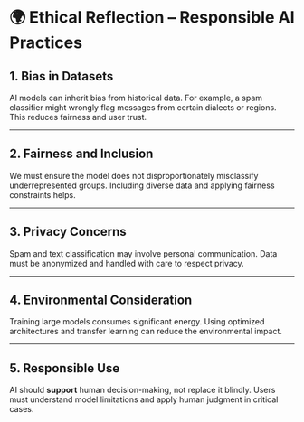 
# 🌍 Ethical Reflection – Responsible AI Practices 

## 1. Bias in Datasets

AI models can inherit bias from historical data. For example, a spam classifier might wrongly flag messages from certain dialects or regions. This reduces fairness and user trust.

---

## 2. Fairness and Inclusion

We must ensure the model does not disproportionately misclassify underrepresented groups. Including diverse data and applying fairness constraints helps.

---

## 3. Privacy Concerns

Spam and text classification may involve personal communication. Data must be anonymized and handled with care to respect privacy.

---

## 4. Environmental Consideration

Training large models consumes significant energy. Using optimized architectures and transfer learning can reduce the environmental impact.

---

## 5. Responsible Use

AI should **support** human decision-making, not replace it blindly. Users must understand model limitations and apply human judgment in critical cases.
